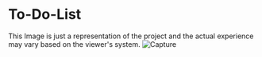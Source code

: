 # To-Do-List
This Image is just a representation of the project and the actual experience may vary based on the viewer's system.
![Capture](https://github.com/alvy111/To-Do-List/assets/143166221/e3b69f26-23ac-4d32-8d79-cfbcbe9006b9)
